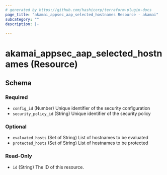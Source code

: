 ```yaml
---
# generated by https://github.com/hashicorp/terraform-plugin-docs
page_title: "akamai_appsec_aap_selected_hostnames Resource - akamai"
subcategory: ""
description: |-
  
---
```


# akamai_appsec_aap_selected_hostnames (Resource)





<!-- schema generated by tfplugindocs -->
## Schema

### Required

- `config_id` (Number) Unique identifier of the security configuration
- `security_policy_id` (String) Unique identifier of the security policy

### Optional

- `evaluated_hosts` (Set of String) List of hostnames to be evaluated
- `protected_hosts` (Set of String) List of hostnames to be protected

### Read-Only

- `id` (String) The ID of this resource.
